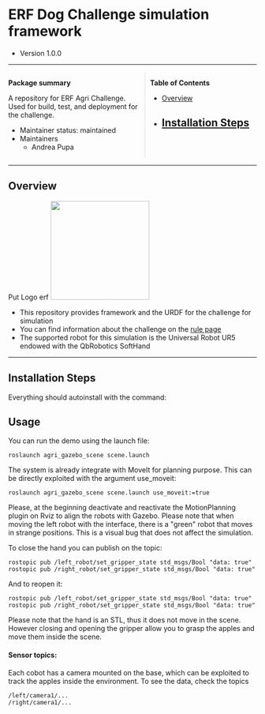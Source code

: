 # ERF Dog Challenge simulation framework

- Version 1.0.0

---

<div style="display:flex;">
<div style="flex:50%; padding-right:10px; border-right: 1px solid #dcdde1">

**Package summary**

A repository for ERF Agri Challenge. Used for build, test, and deployment for the challenge.

- Maintainer status: maintained
- Maintainers
  - Andrea Pupa


</div>
<div style="flex:40%; padding-left:10px;">

**Table of Contents**
- [Overview](#overview)
- [Installation Steps](#installation-steps)
    - 

</div>
</div>

---

## Overview

Put Logo erf
[<img src="https://www.ros.org/imgs/logo-white.png" width="200"/>](http://www.ros.org/)

- This repository provides framework and the URDF for the challenge for simulation 
- You can find information about the challenge on the <a href="docs/rule.md">rule page </a>
- The supported robot for this simulation is the Universal Robot UR5 endowed with the QbRobotics SoftHand

---

## Installation Steps

Everything should autoinstall with the command:


## Usage
You can run the demo using the launch file:

```
roslaunch agri_gazebo_scene scene.launch
```
The system is already integrate with MoveIt for planning purpose. This can be directly exploited with the argument use_moveit:
```
roslaunch agri_gazebo_scene scene.launch use_moveit:=true
```
Please, at the beginning deactivate and reactivate the MotionPlanning plugin on Rviz to align the robots with Gazebo.
Please note that when moving the left robot with the interface, there is a "green" robot that moves in strange positions. This is a visual bug that does not affect the simulation.

To close the hand you can publish on the topic:
```
rostopic pub /left_robot/set_gripper_state std_msgs/Bool "data: true"
rostopic pub /right_robot/set_gripper_state std_msgs/Bool "data: true"
```
And to reopen it:
```
rostopic pub /left_robot/set_gripper_state std_msgs/Bool "data: true"
rostopic pub /right_robot/set_gripper_state std_msgs/Bool "data: true"
```

Please note that the hand is an STL, thus it does not move in the scene. However closing and opening the gripper allow you to grasp the apples and move them inside the scene.

#### Sensor topics:

Each cobot has a camera mounted on the base, which can be exploited to track the apples inside the environment.
To see the data, check the topics

```
/left/camera1/...
/right/camera1/...
```
